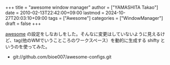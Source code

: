 +++
title = "awesome window manager"
author = ["YAMASHITA Takao"]
date = 2010-02-13T22:42:00+09:00
lastmod = 2024-10-27T20:03:10+09:00
tags = ["Awesome"]
categories = ["WindowManager"]
draft = false
+++

[awesome](http://awesome.naquadah.org/) の設定をしなおしをした。そんなに変更はしていないように見えるけど、tag(他のWMでいうこところのワークスペース）を動的に生成する
shifty
というのを使ってみた。

-   git://github.com/bioe007/awesome-configs.git
